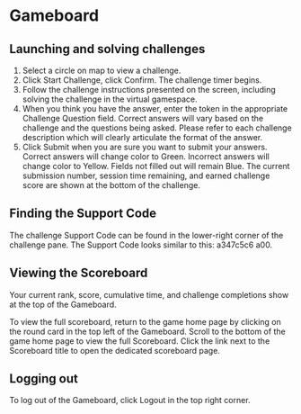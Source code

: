 # Gameboard

## Launching and solving challenges

1. Select a circle on map to view a challenge.
2. Click Start Challenge, click Confirm. The challenge timer begins.
3. Follow the challenge instructions presented on the screen, including solving the challenge in the virtual gamespace.
4. When you think you have the answer, enter the token in the appropriate Challenge Question field.
Correct answers will vary based on the challenge and the questions being asked. Please refer to each challenge description which will clearly articulate the format of the answer.
5. Click Submit when you are sure you want to submit your answers. 
Correct answers will change color to Green. Incorrect answers will change color to Yellow. Fields not filled out will remain Blue. The current submission number, session time remaining, and earned challenge score are shown at the bottom of the challenge. 

## Finding the Support Code

The challenge Support Code can be found in the lower-right corner of the challenge pane. The Support Code looks similar to this: a347c5c6 a00.

## Viewing the Scoreboard

Your current rank, score, cumulative time, and challenge completions show at the top of the Gameboard.

To view the full scoreboard, return to the game home page by clicking on the round card in the top left of the Gameboard. Scroll to the bottom of the game home page to view the full Scoreboard. Click the link next to the Scoreboard title to open the dedicated scoreboard page.

## Logging out

To log out of the Gameboard, click Logout in the top right corner.

